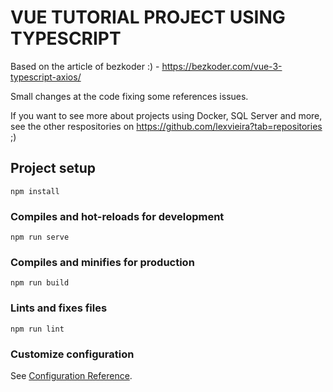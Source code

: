 # VUE TUTORIAL PROJECT USING TYPESCRIPT

Based on the article of bezkoder :) - https://bezkoder.com/vue-3-typescript-axios/

Small changes at the code fixing some references issues. 

If you want to see more about projects using Docker, SQL Server and more, see the other respositories on https://github.com/lexvieira?tab=repositories ;)

## Project setup
```
npm install
```

### Compiles and hot-reloads for development
```
npm run serve
```

### Compiles and minifies for production
```
npm run build
```

### Lints and fixes files
```
npm run lint
```

### Customize configuration
See [Configuration Reference](https://cli.vuejs.org/config/).
